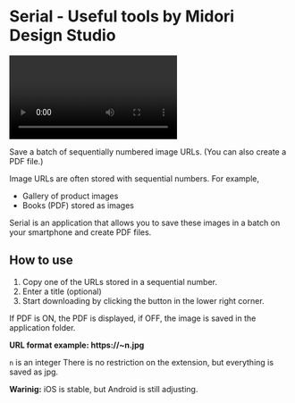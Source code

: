 # Serial - Useful tools by Midori Design Studio

![demo](assets/demo.mp4)

Save a batch of sequentially numbered image URLs. (You can also create a PDF file.)

Image URLs are often stored with sequential numbers. For example,

- Gallery of product images
- Books (PDF) stored as images

Serial is an application that allows you to save these images in a batch on your smartphone and create PDF files.

## How to use

1. Copy one of the URLs stored in a sequential number.
2. Enter a title (optional)
3. Start downloading by clicking the button in the lower right corner.

If PDF is ON, the PDF is displayed, if OFF, the image is saved in the application folder.

**URL format example: https://~n.jpg**

`n` is an integer
There is no restriction on the extension, but everything is saved as jpg.

**Warinig:** iOS is stable, but Android is still adjusting.
